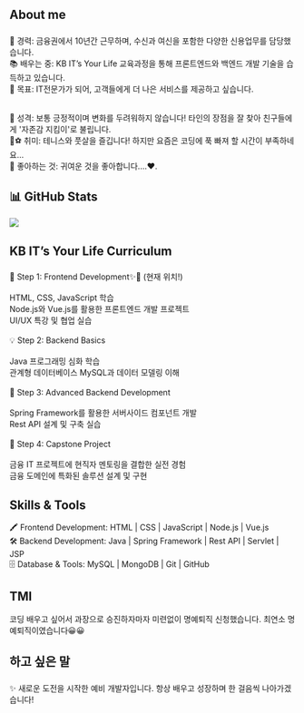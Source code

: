<h2 align="left">About me</h2>

###

<p align="left">💼 경력: 금융권에서 10년간 근무하며, 수신과 여신을 포함한 다양한 신용업무를 담당했습니다.<br>📚 배우는 중: KB IT’s Your Life 교육과정을 통해 프론트엔드와 백엔드 개발 기술을 습득하고 있습니다.<br>🎯 목표: IT전문가가 되어, 고객들에게 더 나은 서비스를 제공하고 싶습니다.</p>
<br>🌟 성격: 보통 긍정적이며 변화를 두려워하지 않습니다! 타인의 장점을 잘 찾아 친구들에게 '자존감 지킴이'로 불립니다.<br>🎾⚽ 취미: 테니스와 풋살을 즐깁니다! 하지만 요즘은 코딩에 푹 빠져 할 시간이 부족하네요...<br>🐻 좋아하는 것: 귀여운 것을 좋아합니다....❤️.</p>
</p>

###

## <h2> 📊 GitHub Stats </h2>

![](https://github-readme-stats.vercel.app/api?username=HyeEmpathyDev&theme=default&hide_border=false&include_all_commits=true&count_private=true)

###

###

<h2 align="left">KB IT’s Your Life Curriculum</h2>

###

<p align="left">📖 Step 1: Frontend Development✨💪 (현재 위치!)<br><br>HTML, CSS, JavaScript 학습 <br>Node.js와 Vue.js를 활용한 프론트엔드 개발 프로젝트<br>UI/UX 특강 및 협업 실습<br><br>💡 Step 2: Backend Basics<br><br>Java 프로그래밍 심화 학습 <br>관계형 데이터베이스 MySQL과 데이터 모델링 이해<br><br>🚀 Step 3: Advanced Backend Development<br><br>Spring Framework를 활용한 서버사이드 컴포넌트 개발<br>Rest API 설계 및 구축 실습<br><br>🌟 Step 4: Capstone Project<br><br>금융 IT 프로젝트에 현직자 멘토링을 결합한 실전 경험<br>금융 도메인에 특화된 솔루션 설계 및 구현</p>

###

<h2 align="left">Skills & Tools</h2>
<p align="left">🖍️ Frontend Development: HTML | CSS | JavaScript | Node.js | Vue.js<br>🛠️ Backend Development: Java | Spring Framework | Rest API | Servlet | JSP<br>🗄️ Database & Tools: MySQL | MongoDB | Git | GitHub</p>

###

<h2 align="left">TMI</h2>
<p align="left">코딩 배우고 싶어서 과장으로 승진하자마자 미련없이 명예퇴직 신청했습니다. 최연소 명예퇴직이였습니다😀😀</p>

###

<h2 align="left">하고 싶은 말</h2>

###

<p align="left">✨ 새로운 도전을 시작한 예비 개발자입니다. 항상 배우고 성장하며 한 걸음씩 나아가겠습니다!</p>

###